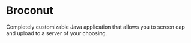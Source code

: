 # Broconut
Completely customizable Java application that allows you to screen cap and upload to a server of your choosing.
